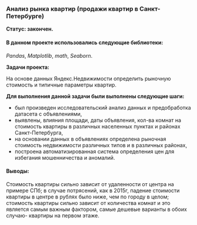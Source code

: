 ### Анализ рынка квартир (продажи квартир в Санкт-Петербурге)
**Статус: закончен.**

#### В данном проекте использовались следующие библиотеки:

*Pandas*,
*Matplotlib*,
*math*,
*Seaborn*.

**Задачи проекта:**

На основе данных Яндекс.Недвижимости определить рыночную стоимость и типичные параметры квартир.

**Для выполнения данной задачи были выполнены следующие шаги:**

- был произведен исследовательский анализ данных и предобработка датасета с объявлениями,
- выявлены, влияния площади, даты объявления, кол-ва комнат на стоимость квартиры в различных населенных пунктах и районах Санкт-Петербурга,
- на основании данных в объявлениях определена рыночная стоимость недвижимости различных типов и в различных районах,
- построена автоматизированная система определения цен для избегания мошенничества и аномалий.

#### Выводы:

Стоимость квартиры сильно зависит от удаленности от центра на примере СПб; в случае потрясений, как в 2015г, падение стоимости квартиры в центре в рублях было ниже, чем по городу в целом; стоимость квартиры сильно зависит от количества комнат и это является самым важным фактором, самые дешевые варианты в обоих случаю- квартиры на первом этаже.


